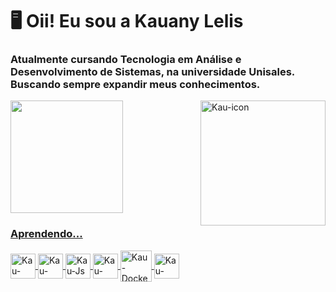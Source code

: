 <h1> 🖥 Oii! Eu sou a Kauany Lelis </h1>
<h3> Atualmente cursando Tecnologia em Análise e Desenvolvimento de Sistemas, na universidade Unisales. Buscando sempre expandir meus conhecimentos. </h3>

<div>
  <a href="https://beacons.ai/KauLelis">
  <img height="180em" src="https://github-readme-stats.vercel.app/api?username=KauLelis&show_icons=true&theme=nord&include_all_commits=true&count_private=true"/>
  <img align="right" alt="Kau-icon" heigth="250" width="200" src="https://cdn.discordapp.com/attachments/1225949939746603031/1225950102338801707/download20240304002055_1.png?ex=6622fe01&is=66108901&hm=a0cc3ce53cc40bd5eb7739460471d3e154cf13d621e0f4caea814e1f23cfddf3&">
</div>
    
<div>
  <h3> Aprendendo... </h3>

  <img align="center" alt="Kau-CSS" height="40" width="40" src="https://cdn.discordapp.com/attachments/1225949939746603031/1225950433282097222/image.png?ex=6622fe50&is=66108950&hm=a2658adff0e955dbee69558c423b6ca70a35dca6e9ad57be7ccfc1224f335c8d&">  
  
  <img align="center" alt="Kau-HTML" height="40" width="40" src="https://cdn.discordapp.com/attachments/1225949939746603031/1225950470410076231/image.png?ex=6622fe59&is=66108959&hm=d5bf7cf6fdc7fefad41319dd8c47b1550c1ef3722a785af4e24864927a140859&">
  
  <img align="center" alt="Kau-Js" height="40" width="40" src="https://cdn.discordapp.com/attachments/1225949939746603031/1225950504341999706/image.png?ex=6622fe61&is=66108961&hm=71773c86e162d727c7b480c5a32bc6a7faa5793a9f4109b0f95b987b24aa5ff7&">
  
  <img align="center" alt="Kau-Java" height="40" width="40" src="https://cdn.discordapp.com/attachments/1225949939746603031/1225950537267286026/image.png?ex=6622fe69&is=66108969&hm=53f057a020754ef480027469ed5cd19b4e8deb6a59f29c4b77a9ee453a94b014&">
  
  <img align="center" alt="Kau-Docker" height="50" width="50" src="https://cdn.discordapp.com/attachments/1225949939746603031/1225950564479799357/image.png?ex=6622fe6f&is=6610896f&hm=478016fe8e71d63c74497ac59537bd5c2c5ec22e956370ab94c1beb6f13c1956&">

  <img align="center" alt="Kau-Figma" height="40" width="40" src="https://cdn.discordapp.com/attachments/1225949939746603031/1225950593063981116/image.png?ex=6622fe76&is=66108976&hm=2ca93a21d31256894cd1474a055beb4901ef6d127ebc2f9b5f9dad2f43079ce7&">
  
</div>
